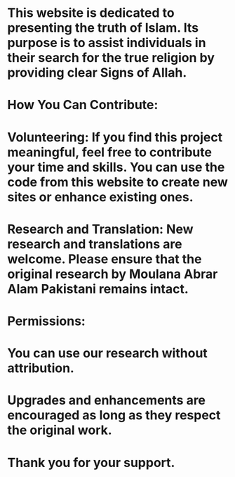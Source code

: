 # This website is dedicated to presenting the truth of Islam. Its purpose is to assist individuals in their search for the true religion by providing clear Signs of Allah.

# How You Can Contribute:

# Volunteering: If you find this project meaningful, feel free to contribute your time and skills. You can use the code from this website to create new sites or enhance existing ones.

# Research and Translation: New research and translations are welcome. Please ensure that the original research by Moulana Abrar Alam Pakistani remains intact.

# Permissions:

# You can use our research without attribution.

# Upgrades and enhancements are encouraged as long as they respect the original work.

# Thank you for your support.
